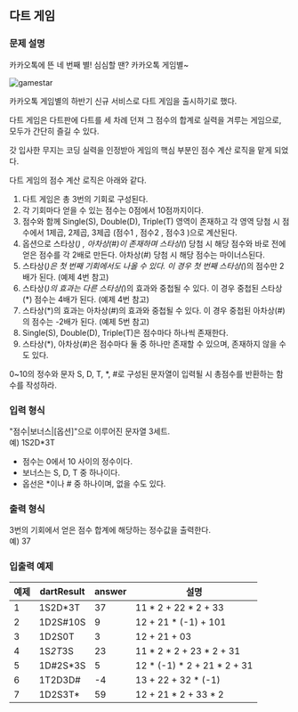 ## 다트 게임

### 문제 설명
카카오톡에 뜬 네 번째 별! 심심할 땐? 카카오톡 게임별~

![gamestar](https://user-images.githubusercontent.com/88199458/140383795-bef5533b-96b6-403e-b697-b9a6932f364e.png)

카카오톡 게임별의 하반기 신규 서비스로 다트 게임을 출시하기로 했다. 

다트 게임은 다트판에 다트를 세 차례 던져 그 점수의 합계로 실력을 겨루는 게임으로, 모두가 간단히 즐길 수 있다.

갓 입사한 무지는 코딩 실력을 인정받아 게임의 핵심 부분인 점수 계산 로직을 맡게 되었다. 

다트 게임의 점수 계산 로직은 아래와 같다.

1. 다트 게임은 총 3번의 기회로 구성된다.
2. 각 기회마다 얻을 수 있는 점수는 0점에서 10점까지이다.
3. 점수와 함께 Single(S), Double(D), Triple(T) 영역이 존재하고 각 영역 당첨 시 점수에서 1제곱, 2제곱, 3제곱 (점수1 , 점수2 , 점수3 )으로 계산된다.
4. 옵션으로 스타상(*) , 아차상(#)이 존재하며 스타상(*) 당첨 시 해당 점수와 바로 전에 얻은 점수를 각 2배로 만든다. 아차상(#) 당첨 시 해당 점수는 마이너스된다.
5. 스타상(*)은 첫 번째 기회에서도 나올 수 있다. 이 경우 첫 번째 스타상(*)의 점수만 2배가 된다. (예제 4번 참고)
6. 스타상(*)의 효과는 다른 스타상(*)의 효과와 중첩될 수 있다. 이 경우 중첩된 스타상(*) 점수는 4배가 된다. (예제 4번 참고)
7. 스타상(*)의 효과는 아차상(#)의 효과와 중첩될 수 있다. 이 경우 중첩된 아차상(#)의 점수는 -2배가 된다. (예제 5번 참고)
8. Single(S), Double(D), Triple(T)은 점수마다 하나씩 존재한다.
9. 스타상(*), 아차상(#)은 점수마다 둘 중 하나만 존재할 수 있으며, 존재하지 않을 수도 있다.

0~10의 정수와 문자 S, D, T, *, #로 구성된 문자열이 입력될 시 총점수를 반환하는 함수를 작성하라.

### 입력 형식
"점수|보너스|[옵션]"으로 이루어진 문자열 3세트.  
예) 1S2D*3T

- 점수는 0에서 10 사이의 정수이다.
- 보너스는 S, D, T 중 하나이다.
- 옵선은 *이나 # 중 하나이며, 없을 수도 있다.

### 출력 형식
3번의 기회에서 얻은 점수 합계에 해당하는 정수값을 출력한다.  
예) 37

### 입출력 예제
예제 | dartResult	| answer | 설명
--- | --- | --- | ---
1	| 1S2D*3T	| 37 | 11 * 2 + 22 * 2 + 33
2	| 1D2S#10S | 9 | 12 + 21 * (-1) + 101
3	| 1D2S0T | 3	| 12 + 21 + 03
4	| 1S*2T*3S	| 23	| 11 * 2 * 2 + 23 * 2 + 31
5	| 1D#2S*3S	| 5	| 12 * (-1) * 2 + 21 * 2 + 31
6	| 1T2D3D#	| -4	| 13 + 22 + 32 * (-1)
7	| 1D2S3T*	| 59	| 12 + 21 * 2 + 33 * 2
